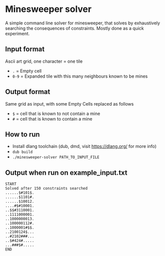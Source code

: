# Minesweeper solver

A simple command line solver for minesweeper, that solves by exhaustively searching the consequences of constraints. Mostly done as a quick experiment.

## Input format

Ascii art grid, one character = one tile

- `.` = Empty cell
- `0-9` = Expanded tile with this many neighbours known to be mines

## Output format

Same grid as input, with some Empty Cells replaced as follows

- `$` = cell that is known to not contain a mine
- `#` = cell that is known to contain a mine

## How to run

- Install dlang toolchain (dub, dmd, visit https://dlang.org/ for more info)
- `dub build`
- `./minesweeper-solver PATH_TO_INPUT_FILE`

## Output when run on example_input.txt

```
START
Solved after 150 constraints searched
......$#101$.
......$1101#.
......$10012.
....#$#10001.
..$$#3110001.
..1111000001.
..1000000013.
..100000112#.
..1000001#$$.
..2100124$...
..#2102###...
..$#424#.....
...###$#.....
END
```

